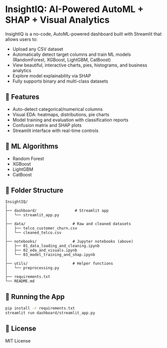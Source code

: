 # InsightIQ: AI-Powered AutoML + SHAP + Visual Analytics

InsightIQ is a no-code, AutoML-powered dashboard built with Streamlit that allows users to:
- Upload any CSV dataset
- Automatically detect target columns and train ML models (RandomForest, XGBoost, LightGBM, CatBoost)
- View beautiful, interactive charts, pies, histograms, and business analytics
- Explore model explainability via SHAP
- Fully supports binary and multi-class datasets

## 🔧 Features
- Auto-detect categorical/numerical columns
- Visual EDA: heatmaps, distributions, pie charts
- Model training and evaluation with classification reports
- Confusion matrix and SHAP plots
- Streamlit interface with real-time controls

## 🧠 ML Algorithms
- Random Forest
- XGBoost
- LightGBM
- CatBoost

## 📁 Folder Structure
```
InsightIQ/
│
├── dashboard/                 # Streamlit app
│   └── streamlit_app.py
│
├── data/                     # Raw and cleaned datasets
│   ├── telco_customer_churn.csv
│   └── cleaned_telco.csv
│
├── notebooks/                # Jupyter notebooks (above)
│   ├── 01_data_loading_and_cleaning.ipynb
│   ├── 02_eda_and_visuals.ipynb
│   └── 03_model_training_and_shap.ipynb
│
├── utils/                    # Helper functions
│   └── preprocessing.py
│
├── requirements.txt
└── README.md

```

## 🚀 Running the App

```bash
pip install -r requirements.txt
streamlit run dashboard/streamlit_app.py
```

## 📝 License
MIT License
